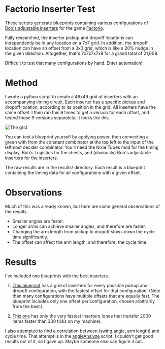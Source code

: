 # Factorio Inserter Test

These scripts generate blueprints containing various configurations of [Bob's
adjustable inserters](https://mods.factorio.com/mods/Bobingabout/bobinserters)
for the game [Factorio](http://factorio.com).

Fully researched, the inserter pickup and dropoff locations can independently
be in any location on a 7x7 grid. In addition, the dropoff location can have an
offset from a 3x3 grid, which is like a 20% nudge in the given direction.
Altogether, that's 7x7x7x7x9 for a grand total of 21,609.

Difficult to test that many configurations by hand. Enter automation!

# Method

I wrote a python script to create a 49x49 grid of inserters with an
accompanying timing circuit. Each inserter has a specific pickup and dropoff
location, according to its position in the grid. All inserters have the same
offset. I then ran this 9 times to get a version for each offset, and tested
those 9 versions separately. It looks like this.

![The grid](inserters.png)

You can test a blueprint yourself by applying power, then connecting a green
with from the constant combinator at the top left to the input of the leftmost
decider combinator. You'll need the Nixie Tubes mod for the timing display,
Bob's Logistics for the chests, and (obviously) Bob's adjustable inserters for
the inserters.

The raw results are in the results/ directory. Each result is a blueprint
containing the timing data for all configurations with a given offset.

# Observations

Much of this was already known, but here are some general observations of the
results.

- Smaller angles are faster.
- Longer arms can achieve smaller angles, and therefore are faster.
- Changing the arm length from pickup to dropoff slows down the cycle time significantly.
- The offset can affect the arm length, and therefore, the cycle time.

# Results

I've included two blueprints with the best inserters.

1. [This blueprint](testOffsetPerPos.bp) has a grid of inserters for every
possible pickup and dropoff configuration, with the fastest offset for that
configuration. (Note than many configurations have multiple offsets that are
equally fast. The blueprint includes only one offset per configuration, chosen
arbitrarily from the best.)

2. [This one](fasterThan300.bp) has only the very fastest inserters
(ones that transfer 2000 items faster than 300 ticks on my machine).

I also attempted to find a correlation between (swing angle, arm length) and
cycle time. That attempt is in the [angleAnalyze](angleAnalyze.py) script. I
couldn't get good results out of it, so I gave up. Maybe someone else can
figure it out.
